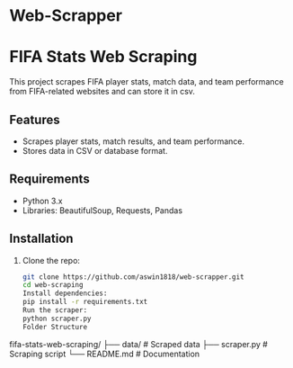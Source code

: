 # Web-Scrapper

# FIFA Stats Web Scraping

This project scrapes FIFA player stats, match data, and team performance from FIFA-related websites and can store it in csv.

## Features

- Scrapes player stats, match results, and team performance.
- Stores data in CSV or database format.

## Requirements

- Python 3.x
- Libraries: BeautifulSoup, Requests, Pandas

## Installation

1. Clone the repo:
   ```bash
   git clone https://github.com/aswin1818/web-scrapper.git
   cd web-scraping
   Install dependencies:
   pip install -r requirements.txt
   Run the scraper:
   python scraper.py
   Folder Structure
   ```

fifa-stats-web-scraping/
├── data/ # Scraped data
├── scraper.py # Scraping script
└── README.md # Documentation
